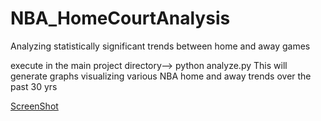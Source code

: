 # NBA_HomeCourtAnalysis
Analyzing statistically significant trends between home and away games

execute in the main project directory--> python analyze.py 
This will generate graphs visualizing various NBA home and away trends over the past 30 yrs

[ScreenShot](https://github.com/mabdinur/NBA_HomeCourtAnalysis/blob/master/Graphs/NBA_All_WinLoss_Differential.png)
